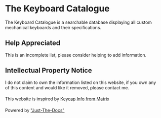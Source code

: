 # The Keyboard Catalogue

The Keyboard Catalogue is a searchable database displaying all custom mechanical
keyboards and their specifications.

## Help Appreciated

This is an incomplete list, please consider helping to add information.

## Intellectual Property Notice
I do not claim to own the information listed on this website, if you own any of this content and would like it removed, please contact me.
####
This website is inspired by [Keycap Info from Matrix](https://matrixzj.github.io/)
####
Powered by ["Just-The-Docs"](https://github.com/just-the-docs/just-the-docs)
